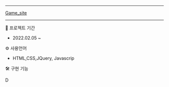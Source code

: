 ***

[Game_site](https://mingnana.github.io/Portfolio_GAME-SITE/index.html) 

***

📆 프로젝트 기간
* 2022.02.05 ~

⚙ 사용언어
* HTML,CSS,JQuery, Javascrip 

🛠 구현 기능

D
